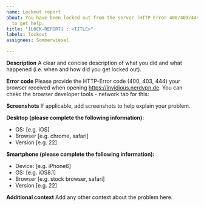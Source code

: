 ```yaml
---
name: Lockout report
about: You have been locked out from the server (HTTP-Error 400/403/444) and want
  to get help.
title: "[LOCK-REPORT] : <TITLE>"
labels: lockout
assignees: Sommerwiesel

---
```


**Description**
A clear and concise description of what you did and what happened (i.e. when and how did you get locked out).

**Error code**
Please provide the HTTP-Error code (400, 403, 444) your browser received when opening https://invidious.nerdvpn.de. You can chekc the browser developer tools - network tab for this:


**Screenshots**
If applicable, add screenshots to help explain your problem.

**Desktop (please complete the following information):**
 - OS: [e.g. iOS]
 - Browser [e.g. chrome, safari]
 - Version [e.g. 22]

**Smartphone (please complete the following information):**
 - Device: [e.g. iPhone6]
 - OS: [e.g. iOS8.1]
 - Browser [e.g. stock browser, safari]
 - Version [e.g. 22]

**Additional context**
Add any other context about the problem here.
